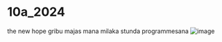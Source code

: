 # 10a_2024
the new hope
gribu majas
mana milaka stunda programmesana
![image](https://github.com/user-attachments/assets/ee805b5f-fb71-4d25-85ae-3b7f724eff14)
